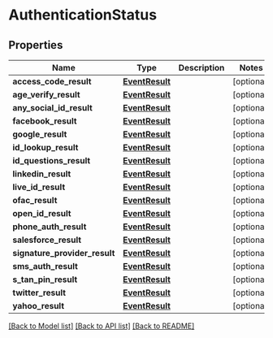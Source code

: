 # AuthenticationStatus

## Properties
Name | Type | Description | Notes
------------ | ------------- | ------------- | -------------
**access_code_result** | [**EventResult**](EventResult.md) |  | [optional] 
**age_verify_result** | [**EventResult**](EventResult.md) |  | [optional] 
**any_social_id_result** | [**EventResult**](EventResult.md) |  | [optional] 
**facebook_result** | [**EventResult**](EventResult.md) |  | [optional] 
**google_result** | [**EventResult**](EventResult.md) |  | [optional] 
**id_lookup_result** | [**EventResult**](EventResult.md) |  | [optional] 
**id_questions_result** | [**EventResult**](EventResult.md) |  | [optional] 
**linkedin_result** | [**EventResult**](EventResult.md) |  | [optional] 
**live_id_result** | [**EventResult**](EventResult.md) |  | [optional] 
**ofac_result** | [**EventResult**](EventResult.md) |  | [optional] 
**open_id_result** | [**EventResult**](EventResult.md) |  | [optional] 
**phone_auth_result** | [**EventResult**](EventResult.md) |  | [optional] 
**salesforce_result** | [**EventResult**](EventResult.md) |  | [optional] 
**signature_provider_result** | [**EventResult**](EventResult.md) |  | [optional] 
**sms_auth_result** | [**EventResult**](EventResult.md) |  | [optional] 
**s_tan_pin_result** | [**EventResult**](EventResult.md) |  | [optional] 
**twitter_result** | [**EventResult**](EventResult.md) |  | [optional] 
**yahoo_result** | [**EventResult**](EventResult.md) |  | [optional] 

[[Back to Model list]](../README.md#documentation-for-models) [[Back to API list]](../README.md#documentation-for-api-endpoints) [[Back to README]](../README.md)



